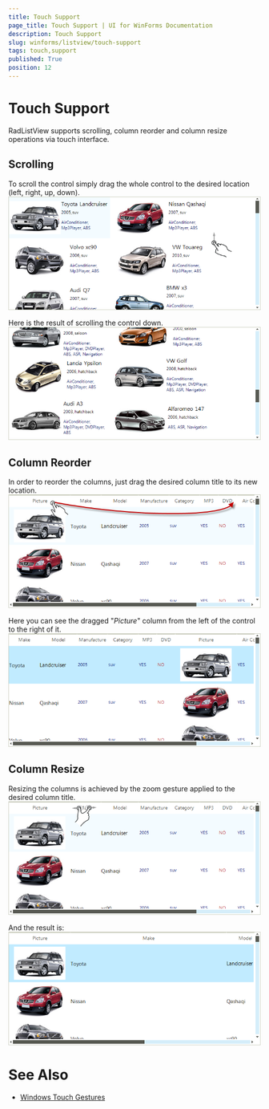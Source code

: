 ```yaml
---
title: Touch Support
page_title: Touch Support | UI for WinForms Documentation
description: Touch Support
slug: winforms/listview/touch-support
tags: touch,support
published: True
position: 12
---
```


# Touch Support



RadListView supports scrolling, column reorder and column resize operations via touch interface.

## Scrolling

To scroll the control simply drag the whole control to the desired location (left, right, up, down).<br>![listview-touch-support 001](images/listview-touch-support001.png)

Here is the result of scrolling the control down.<br>![listview-touch-support 002](images/listview-touch-support002.png)

## Column Reorder

In order to reorder the columns, just drag the desired column title to its new location.<br>![listview-touch-support 003](images/listview-touch-support003.png)

Here you can see the dragged "*Picture*" column from the left of the control to the right of it.<br>![listview-touch-support 004](images/listview-touch-support004.png)

## Column Resize

Resizing the columns is achieved by the zoom gesture applied to the desired column title.<br>![listview-touch-support 005](images/listview-touch-support005.png)

And the result is:<br>![listview-touch-support 006](images/listview-touch-support006.png)

# See Also

 * [Windows Touch Gestures](http://msdn.microsoft.com/en-us/library/windows/desktop/dd940543(v=vs.85).aspx)
